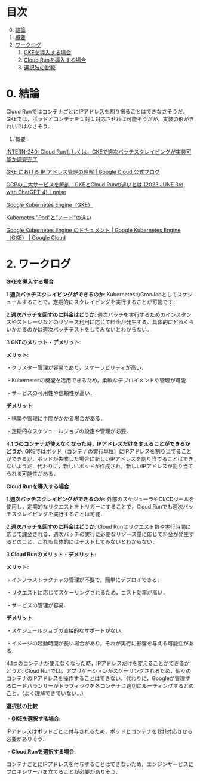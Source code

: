 # 目次

0. [結論](#結論)
1. [概要](#概要)
2. [ワークログ](#ワークログ)
    1. [GKEを導入する場合](#gkeを導入する場合)
    2. [Cloud Runを導入する場合](#cloud-runを導入する場合)
    3. [選択肢の比較](#選択肢の比較)

# 0. 結論
Cloud RunではコンテナごとにIPアドレスを割り振ることはできなさそうだ．GKEでは，ポッドとコンテナを１対１対応させれば可能そうだが，実装の形がきれいではなさそう．

1. 概要

[INTERN-240: Cloud Runもしくは，GKEで週次バッチスクレイピングが実装可能か調査完了](https://remotesalesproject.atlassian.net/browse/INTERN-240)

[GKE における IP アドレス管理の理解 | Google Cloud 公式ブログ ](https://cloud.google.com/blog/ja/products/containers-kubernetes/ip-address-management-in-gke)

[GCPの二大サービスを解剖：GKEとCloud Runの違いとは (2023.JUNE.3rd, with ChatGPT-4)｜noise ](https://note.com/noise_net/n/n11eb2f293abf)

[Google Kubernetes Engine（GKE） ](https://cloud.google.com/kubernetes-engine?hl=ja)

[Kubernetes ”Pod”と”ノード”の違い ](https://dev.appswingby.com/kubernetes/kubernetes-pod%E3%81%A8%E3%83%8E%E3%83%BC%E3%83%89%E3%81%AE%E9%81%95%E3%81%84/)

[Google Kubernetes Engine のドキュメント  |  Google Kubernetes Engine（GKE）  |  Google Cloud ](https://cloud.google.com/kubernetes-engine/docs?hl=ja)

# 2. ワークログ
**GKEを導入する場合**

1.**週次バッチスクレイピングができるのか**: KubernetesのCronJobとしてスケジュールすることで，定期的にスクレイピングを実行することが可能です．

2.**週次バッチを回すのに料金はどうか**: 週次バッチを実行するためのインスタンスやストレージなどのリソース利用に応じて料金が発生する．具体的にどれくらいかかるのかは週次バッチテストをしてみないとわからない．

3.**GKEのメリット・デメリット**:

**メリット**:

・クラスター管理が容易であり，スケーラビリティが高い．

・Kubernetesの機能を活用できるため，柔軟なデプロイメントや管理が可能．

・サービスの可用性や信頼性が高い．

**デメリット**:

・構築や管理に手間がかかる場合がある．

・定期的なスケジュールジョブの設定や管理が必要．

4.**1つのコンテナが使えなくなった時，IPアドレスだけを変えることができるかどうか**: GKEではポッド（コンテナの実行単位）にIPアドレスを割り当てることができるが，ポッドが失敗した場合に新しいIPアドレスを割り当てることはできないようだ．代わりに，新しいポッドが作成され，新しいIPアドレスが割り当てられる可能性がある．

**Cloud Runを導入する場合**

1.**週次バッチスクレイピングができるのか**: 外部のスケジューラやCI/CDツールを使用し，定期的なリクエストをトリガーにすることで，Cloud Runでも週次バッチスクレイピングを実行することは可能．

2.**週次バッチを回すのに料金はどうか**: Cloud Runはリクエスト数や実行時間に応じて課金される．週次バッチの実行に必要なリソース量に応じて料金が発生するとのこと．これも具体的にはテストしてみないとわからない．

3.**Cloud Runのメリット・デメリット**:

**メリッ**ト:

・インフラストラクチャの管理が不要で，簡単にデプロイできる．

・リクエストに応じてスケーリングされるため，コスト効率が高い．

・サービスの管理が容易．

**デメリット**:

・スケジュールジョブの直接的なサポートがない．

・イメージの起動時間が長い場合があり，それが実行に影響を与える可能性がある．

4.1つのコンテナが使えなくなった時，IPアドレスだけを変えることができるかどうか: Cloud Runでは，アプリケーションがスケーリングされるため，個々のコンテナのIPアドレスを操作することはできない．代わりに，Googleが管理するロードバランサーがトラフィックを各コンテナに適切にルーティングするとのこと．（よく理解できていない…）

**選択肢の比較**

・**GKEを選択する場合**:

IPアドレスはポッドごとに付与されるため，ポッドとコンテナを1対1対応させる必要がありそう．

・**Cloud Runを選択する場合**:

コンテナごとにIPアドレスを付与することはできないため，エンジンサービスにプロキシサーバを立てることが必要がありそう．

